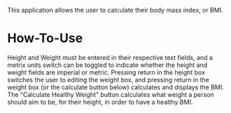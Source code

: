 This application allows the user to calculate their body mass index, or BMI.  
# How-To-Use  
Height and Weight must be entered in their respective text fields, and a metrix units switch can be toggled to indicate whether the height and weight fields are imperial or metric. Pressing return in the height box switches the user to editing the weight box, and pressing return in the weight box (or the calculate button below) calculates and displays the BMI. The "Calculate Healthy Weight" button calculates what weight a person should aim to be, for their height, in order to have a healthy BMI.
